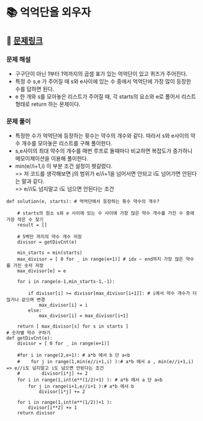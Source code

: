 
# 📚 억억단을 외우자

## 📌 [문제링크](https://school.programmers.co.kr/learn/courses/30/lessons/138475)

### 문제 해설

- 구구단이 아닌 1부터 1억까지의 곱셈 표가 있는 억억단이 있고 퀴즈가 주어진다.
- 특정 수 s,e 가 주어질 때 s와 e사이에 있는 수 중에서 억억단에 가장 많이 등장한 수를 답하면 된다.
- e 한 개와 s를 모아놓은 리스트가 주어질 때, 각 starts의 요소와 e로 풀어서 리스트 형태로 return 하는 문제이다.

### 문제 풀이

- 특정한 수가 억억단에 등장하는 횟수는 약수의 개수와 같다. 따라서 s와 e사이의 약수 개수를 모아놓은 리스트를 구해 풀이한다.
- s,e사이의 최대 약수의 개수를 매번 루프로 돌때마다 비교하면 복잡도가 증가하니 메모이제이션을 이용해 풀이한다.
- min(e//i+1,i) 이 부분 조건 설정이 헷갈렸다.  
=> 저 코드를 생각해보면 j의 범위가 e//i+1을 넘어서면 안되고 i도 넘어가면 안된다는 말과 같다.  
=> e//i도 넘지말고 i도 넘으면 안된다는 조건

```
def solution(e, starts): # 억억단에서 등장하는 횟수 약수의 개수?
    
    # starts의 원소 s와 e 사이에 있는 수 사이에 가장 많은 약수 개수를 가진 수 중에 가장 작은 수 찾기
    result = []
    
    # 5백만 까지의 약수 개수 저장
    divisor = getDivCnt(e)
    
    min_starts = min(starts)
    max_divisor = [ 0 for _ in range(e+1)] # idx ~ end까지 가장 많은 약수를 가진 숫자 저장
    max_divisor[e] = e
    
    for i in range(e-1,min_starts-1,-1):
        
        if divisor[i] >= divisor[max_divisor[i+1]]: # i에서 약수 개수가 더 많거나 같으며 변경
            max_divisor[i] = i
        else:
            max_divisor[i] = max_divisor[i+1]
            
    return [ max_divisor[s] for s in starts ]
# 숫자별 약수 구하기
def getDivCnt(e):
    divisor = [ 0 for _ in range(e+1)]
    
    #for i in range(2,e+1): # a*b 에서 b 단 a<b
    #    for j in range(1,min(e//i+1,i) ):# a*b 에서 a , min(e//i+1,i) => e//i도 넘지말고 i도 넘으면 안된다는 조건
    #        divisor[i*j] += 2
    for i in range(1,int(e**(1/2)+1) ): # a*b 에서 a 단 a<b
        for j in range(i+1,e//i+1 ):# a*b 에서 b
            divisor[i*j] += 2
    
    for i in range(1,int(e**(1/2))+1 ):
        divisor[i**2] += 1
    return divisor
```
